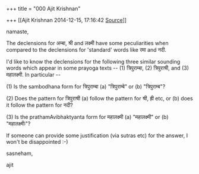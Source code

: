 +++
title = "000 Ajit Krishnan"

+++
[[Ajit Krishnan	2014-12-15, 17:16:42 [Source](https://groups.google.com/g/samskrita/c/TTAZwMVzwlw)]]



namaste,

  

The declensions for अम्बा, श्री and लक्ष्मी have some peculiarities when compared to the declensions for 'standard' words like रमा and नदी.

  

I'd like to know the declensions for the following three similar sounding words which appear in some prayoga texts -- (1) त्रिपुराम्बा, (2) त्रिपुराश्री, and (3) महालक्ष्मी. In particular --

  

\(1\) Is the sambodhana form for त्रिपुराम्बा (a) "त्रिपुराम्बे" or (b) "त्रिपुराम्ब"?

  

\(2\) Does the pattern for त्रिपुराश्री (a) follow the pattern for श्री, ह्री etc, or (b) does it follow the pattern for नदी?

  

\(3\) Is the prathamAvibhaktyanta form for महालक्ष्मी (a) "महालक्ष्मी" or (b) "महालक्ष्मीः"?  

  

If someone can provide some justification (via sutras etc) for the answer, I won't be disappointed :-)

  

sasneham,

  

  ajit

